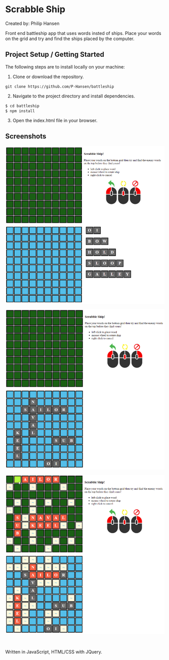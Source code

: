 <h1>Scrabble Ship</h1>

Created by: Philip Hansen

Front end battleship app that uses words insted of ships. Place your words on the grid and try and find the ships placed by the computer.

## Project Setup / Getting Started

The following steps are to install locally on your machine:

1. Clone or download the repository.

```
git clone https://github.com/P-Hansen/battleship
```

2. Navigate to the project directory and install dependencies.

```
$ cd battleship
$ npm install
```

3. Open the index.html file in your browser.

## Screenshots

!["GIF of Home/Login"](https://github.com/P-Hansen/battleship/blob/master/images/newGame.png?raw=true)

!["GIF of Home/Login"](https://github.com/P-Hansen/battleship/blob/master/images/place.png?raw=true)

!["GIF of Home/Login"](https://github.com/P-Hansen/battleship/blob/master/images/game.png?raw=true)

<br>

Written in JavaScript, HTML/CSS with JQuery.
